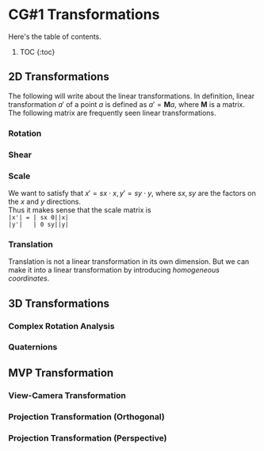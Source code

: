 # CG#1 Transformations

Here's the table of contents. 

1. TOC
{:toc}

## 2D Transformations
The following will write about the linear transformations. In definition, linear transformation $a'$ of a point $a$ is defined as $a' = \mathbf{M}a$, where $\mathbf{M}$ is a matrix. The following matrix are frequently seen linear transformations.
### Rotation
### Shear
### Scale
We want to satisfy that $x' = sx\cdot x , y'=sy\cdot y$, where $sx, sy$ are the factors on the $x$ and $y$ directions. \
Thus it makes sense that the scale matrix is \
`|x'| = | sx 0||x|`\
`|y'|   | 0 sy||y|`  

### Translation
Translation is not a linear transformation in its own dimension. But we can make it into a linear transformation by introducing *homogeneous coordinates*.

## 3D Transformations
### Complex Rotation Analysis
### Quaternions

## MVP Transformation
### View-Camera Transformation
### Projection Transformation (Orthogonal)
### Projection Transformation (Perspective)

